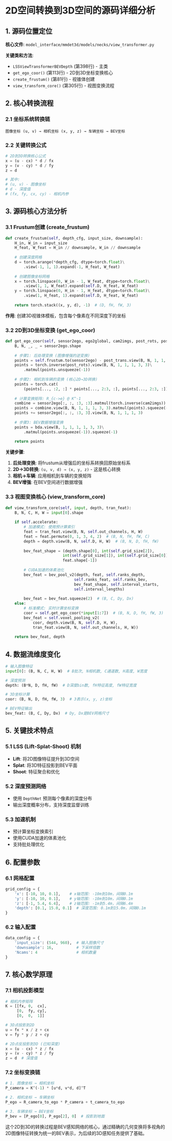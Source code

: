 # 2D空间转换到3D空间的源码详细分析

## 1. 源码位置定位

**核心文件**: `model_interface/mmdet3d/models/necks/view_transformer.py`

**关键类和方法**:
- `LSSViewTransformerBEVDepth` (第398行) - 主类
- `get_ego_coor()` (第113行) - 2D到3D坐标变换核心
- `create_frustum()` (第81行) - 视锥体创建
- `view_transform_core()` (第305行) - 视图变换流程

## 2. 核心转换流程

### 2.1 坐标系统转换链
```
图像坐标 (u, v) → 相机坐标 (x, y, z) → 车辆坐标 → BEV坐标
```

### 2.2 关键转换公式
```python
# 2D到3D转换核心公式
x = (u - cx) * d / fx
y = (v - cy) * d / fy  
z = d

# 其中:
# (u, v) - 图像坐标
# d - 深度值
# (fx, fy, cx, cy) - 相机内参
```

## 3. 源码核心方法分析

### 3.1 Frustum创建 (create_frustum)
```python
def create_frustum(self, depth_cfg, input_size, downsample):
    H_in, W_in = input_size
    H_feat, W_feat = H_in // downsample, W_in // downsample
    
    # 创建深度网格
    d = torch.arange(*depth_cfg, dtype=torch.float)\
        .view(-1, 1, 1).expand(-1, H_feat, W_feat)
    
    # 创建图像坐标网格
    x = torch.linspace(0, W_in - 1, W_feat, dtype=torch.float)\
        .view(1, 1, W_feat).expand(self.D, H_feat, W_feat)
    y = torch.linspace(0, H_in - 1, H_feat, dtype=torch.float)\
        .view(1, H_feat, 1).expand(self.D, H_feat, W_feat)
    
    return torch.stack((x, y, d), -1)  # (D, fH, fW, 3)
```

**作用**: 创建3D视锥体模板，包含每个像素在不同深度下的坐标

### 3.2 2D到3D坐标变换 (get_ego_coor)
```python
def get_ego_coor(self, sensor2ego, ego2global, cam2imgs, post_rots, post_trans, bda):
    B, N, _, _ = sensor2ego.shape
    
    # 步骤1: 后处理变换 (图像增强的逆变换)
    points = self.frustum.to(sensor2ego) - post_trans.view(B, N, 1, 1, 1, 3)
    points = torch.inverse(post_rots).view(B, N, 1, 1, 1, 3, 3)\
        .matmul(points.unsqueeze(-1))
    
    # 步骤2: 相机到车辆的变换 (核心2D→3D转换)
    points = torch.cat(
        (points[..., :2, :] * points[..., 2:3, :], points[..., 2:3, :]), 5)
    
    # 计算变换矩阵: R_{c->e} @ K^-1
    combine = sensor2ego[:, :, :3, :3].matmul(torch.inverse(cam2imgs))
    points = combine.view(B, N, 1, 1, 1, 3, 3).matmul(points).squeeze(-1)
    points += sensor2ego[:, :, :3, 3].view(B, N, 1, 1, 1, 3)
    
    # 步骤3: BEV数据增强变换
    points = bda.view(B, 1, 1, 1, 1, 3, 3)\
        .matmul(points.unsqueeze(-1)).squeeze(-1)
    
    return points
```

**关键步骤**:

1. **后处理变换**: 将frustum从增强后的坐标系转换回原始坐标系
2. **2D→3D转换**: `(u, v, d) → (x, y, z)` - 这是核心转换
3. **相机→车辆**: 应用相机到车辆的变换矩阵
4. **BEV增强**: 在BEV空间进行数据增强

### 3.3 视图变换核心 (view_transform_core)
```python
def view_transform_core(self, input, depth, tran_feat):
    B, N, C, H, W = input[0].shape
    
    if self.accelerate:
        # 加速模式: 使用预计算索引
        feat = tran_feat.view(B, N, self.out_channels, H, W)
        feat = feat.permute(0, 1, 3, 4, 2)  # (B, N, fH, fW, C)
        depth = depth.view(B, N, self.D, H, W)  # (B, N, D, fH, fW)
        
        bev_feat_shape = (depth.shape[0], int(self.grid_size[2]),
                         int(self.grid_size[1]), int(self.grid_size[0]),
                         feat.shape[-1])
        
        # CUDA加速的体素池化
        bev_feat = bev_pool_v2(depth, feat, self.ranks_depth,
                              self.ranks_feat, self.ranks_bev,
                              bev_feat_shape, self.interval_starts,
                              self.interval_lengths)
        
        bev_feat = bev_feat.squeeze(2)  # (B, C, Dy, Dx)
    else:
        # 标准模式: 实时计算坐标变换
        coor = self.get_ego_coor(*input[1:7])  # (B, N, D, fH, fW, 3)
        bev_feat = self.voxel_pooling_v2(
            coor, depth.view(B, N, self.D, H, W),
            tran_feat.view(B, N, self.out_channels, H, W))
    
    return bev_feat, depth
```

## 4. 数据流维度变化

```python
# 输入图像特征
input[0]: (B, N, C, H, W)  # B批次, N相机数, C通道数, H高度, W宽度

# 深度预测
depth: (B*N, D, fH, fW)  # D深度bin数, fH特征高度, fW特征宽度

# 3D坐标计算
coor: (B, N, D, fH, fW, 3)  # 3表示(x, y, z)坐标

# BEV特征输出
bev_feat: (B, C, Dy, Dx)  # Dy, Dx是BEV网格尺寸
```

## 5. 关键技术特点

### 5.1 LSS (Lift-Splat-Shoot) 机制
- **Lift**: 将2D图像特征提升到3D空间
- **Splat**: 将3D特征投影到BEV平面  
- **Shoot**: 特征聚合和优化

### 5.2 深度预测网络
- 使用 `DepthNet` 预测每个像素的深度分布
- 输出深度概率分布，支持深度监督训练

### 5.3 加速机制
- 预计算坐标变换索引
- 使用CUDA加速的体素池化
- 支持批处理优化

## 6. 配置参数

### 6.1 网格配置
```python
grid_config = {
    'x': [-10, 10, 0.1],    # x轴范围: -10m到10m，间隔0.1m
    'y': [-10, 10, 0.1],    # y轴范围: -10m到10m，间隔0.1m
    'z': [-1, 5.4, 6.4],    # z轴范围: -1m到5.4m，间隔6.4m
    'depth': [0.1, 15.0, 0.1]  # 深度范围: 0.1m到15.0m，间隔0.1m
}
```

### 6.2 输入配置
```python
data_config = {
    'input_size': (544, 960),  # 输入图像尺寸
    'downsample': 16,          # 下采样倍数
    'Ncams': 4                 # 相机数量
}
```

## 7. 核心数学原理

### 7.1 相机投影模型
```python
# 相机内参矩阵
K = [[fx, 0,  cx],
     [0,  fy, cy], 
     [0,  0,  1]]

# 3D点投影到2D
u = fx * x / z + cx
v = fy * y / z + cy

# 2D点反投影到3D (已知深度)
x = (u - cx) * z / fx
y = (v - cy) * z / fy
z = d  # 深度值
```

### 7.2 坐标变换链
```python
# 1. 图像坐标 → 相机坐标
P_camera = K^(-1) * [u*d, v*d, d]^T

# 2. 相机坐标 → 车辆坐标  
P_ego = R_camera_to_ego * P_camera + t_camera_to_ego

# 3. 车辆坐标 → BEV坐标
P_bev = [P_ego[0], P_ego[2], 0]  # 投影到地面
```

这个2D到3D的转换过程是BEV感知网络的核心，通过精确的几何变换将多视角的2D图像特征转换为统一的BEV表示，为后续的3D感知任务提供了基础。 